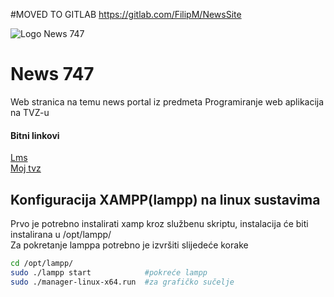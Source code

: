 #MOVED TO GITLAB https://gitlab.com/FilipM/NewsSite


![Logo News 747](https://raw.githubusercontent.com/filipm7/NewsSite/master/res/circle_logo.png)

# News 747

Web stranica na temu news portal iz predmeta Programiranje web aplikacija na TVZ-u

#### Bitni linkovi

[Lms](https://lms.tvz.hr/)  
[Moj tvz](https://moj.tvz.hr/)

## Konfiguracija XAMPP(lampp) na linux sustavima

Prvo je potrebno instalirati xamp kroz službenu skriptu, instalacija će biti instalirana u /opt/lampp/    
Za pokretanje lamppa potrebno je izvršiti slijedeće korake  

```bash
cd /opt/lampp/
sudo ./lampp start            #pokreće lampp
sudo ./manager-linux-x64.run  #za grafičko sučelje
```

